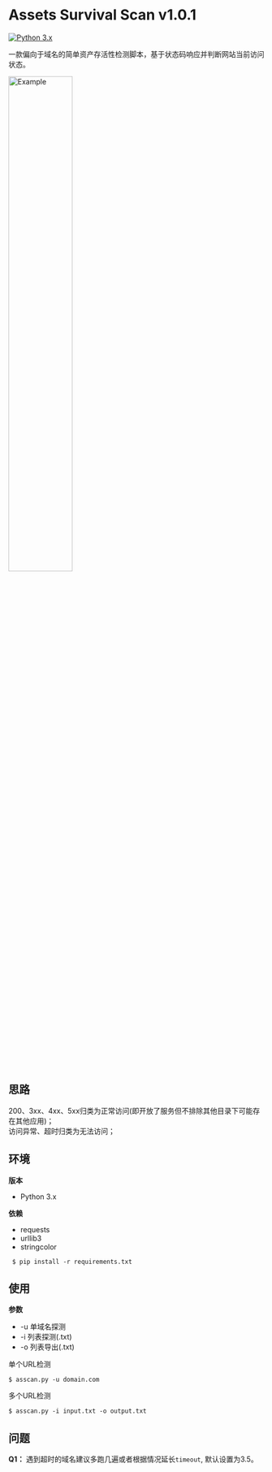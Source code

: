# Assets Survival Scan v1.0.1

[![Python 3.x](https://img.shields.io/badge/python-3.x-g.svg)](https://github.com/helGayhub233/ASscan)

一款偏向于域名的简单资产存活性检测脚本，基于状态码响应并判断网站当前访问状态。

<img src="https://github.com/helGayhub233/ASscan/blob/master/images/WX20200324-163634%402x.png" alt="Example" width="50%" height="50%" />

## 思路

200、3xx、4xx、5xx归类为正常访问(即开放了服务但不排除其他目录下可能存在其他应用)；  
访问异常、超时归类为无法访问；

## 环境

**版本**

- Python 3.x

**依赖**

- requests
- urllib3
- stringcolor

```
 $ pip install -r requirements.txt
```

## 使用

**参数**

- -u 单域名探测
- -i 列表探测(.txt)
- -o 列表导出(.txt)

单个URL检测
```
$ asscan.py -u domain.com
```

多个URL检测
```
$ asscan.py -i input.txt -o output.txt
```
## 问题

**Q1：** 遇到超时的域名建议多跑几遍或者根据情况延长`timeout`, 默认设置为3.5。





